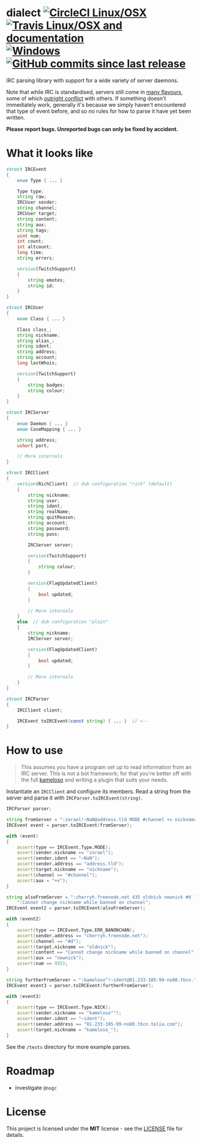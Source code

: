 # dialect [![CircleCI Linux/OSX](https://img.shields.io/circleci/project/github/zorael/dialect/master.svg?maxAge=3600&logo=circleci)](https://circleci.com/gh/zorael/dialect) [![Travis Linux/OSX and documentation](https://img.shields.io/travis/zorael/dialect/master.svg?maxAge=3600&logo=travis)](https://travis-ci.org/zorael/dialect) [![Windows](https://img.shields.io/appveyor/ci/zorael/dialect/master.svg?maxAge=3600&logo=appveyor)](https://ci.appveyor.com/project/zorael/dialect) [![GitHub commits since last release](https://img.shields.io/github/commits-since/zorael/dialect/v0.0.2.svg?maxAge=3600&logo=github)](https://github.com/zorael/dialect/compare/v0.0.2...master)

IRC parsing library with support for a wide variety of server daemons.

Note that while IRC is standardised, servers still come in [many flavours](https://upload.wikimedia.org/wikipedia/commons/thumb/d/d5/IRCd_software_implementations3.svg/1533px-IRCd_software_implementations3.svg.png), some of which [outright conflict](http://defs.ircdocs.horse/defs/numerics.html) with others. If something doesn't immediately work, generally it's because we simply haven't encountered that type of event before, and so no rules for how to parse it have yet been written.

**Please report bugs. Unreported bugs can only be fixed by accident.**

# What it looks like

```d
struct IRCEvent
{
    enum Type { ... }

    Type type;
    string raw;
    IRCUser sender;
    string channel;
    IRCUser target;
    string content;
    string aux;
    string tags;
    uint num;
    int count;
    int altcount;
    long time;
    string errors;

    version(TwitchSupport)
    {
        string emotes;
        string id;
    }
}

struct IRCUser
{
    enum Class { ... }

    Class class_;
    string nickname;
    string alias_;
    string ident;
    string address;
    string account;
    long lastWhois;

    version(TwitchSupport)
    {
        string badges;
        string colour;
    }
}

struct IRCServer
{
    enum Daemon { ... }
    enum CaseMapping { ... }

    string address;
    ushort port;

    // More internals
}

struct IRCClient
{
    version(RichClient)  // dub configuration "rich" (default)
    {
        string nickname;
        string user;
        string ident;
        string realName;
        string quitReason;
        string account;
        string password;
        string pass;

        IRCServer server;

        version(TwitchSupport)
        {
            string colour;
        }

        version(FlagUpdatedClient)
        {
            bool updated;
        }

        // More internals
    }
    else  // dub configuration "plain"
    {
        string nickname;
        IRCServer server;

        version(FlagUpdatedClient)
        {
            bool updated;
        }

        // More internals
    }
}

struct IRCParser
{
    IRCClient client;

    IRCEvent toIRCEvent(const string) { ... }  // <--
}
```

# How to use

> This assumes you have a program set up to read information from an IRC server. This is not a bot framework; for that you're better off with the full [kameloso](https://github.com/zorael/kameloso) and writing a plugin that suits your needs.

Instantiate an `IRCClient` and configure its members. Read a string from the server and parse it with `IRCParser.toIRCEvent(string)`.

```d
IRCParser parser;

string fromServer = ":zorael!~NaN@address.tld MODE #channel +v nickname";
IRCEvent event = parser.toIRCEvent(fromServer);

with (event)
{
    assert(type == IRCEvent.Type.MODE);
    assert(sender.nickname == "zorael");
    assert(sender.ident == "~NaN");
    assert(sender.address == "address.tld");
    assert(target.nickname == "nickname");
    assert(channel == "#channel");
    assert(aux = "+v");
}

string alsoFromServer = ":cherryh.freenode.net 435 oldnick newnick #d " ~
    ":Cannot change nickname while banned on channel";
IRCEvent event2 = parser.toIRCEvent(alsoFromServer);

with (event2)
{
    assert(type == IRCEvent.Type.ERR_BANONCHAN);
    assert(sender.address == "cherryh.freenode.net");
    assert(channel == "#d");
    assert(target.nickname == "oldnick");
    assert(content == "Cannot change nickname while banned on channel");
    assert(aux == "newnick");
    assert(num == 435);
}

string furtherFromServer = ":kameloso^!~ident@81-233-105-99-no80.tbcn.telia.com NICK :kameloso_";
IRCEvent event3 = parser.toIRCEvent(furtherFromServer);

with (event3)
{
    assert(type == IRCEvent.Type.NICK);
    assert(sender.nickname == "kameloso^");
    assert(sender.ident == "~ident");
    assert(sender.address == "81-233-105-99-no80.tbcn.telia.com");
    assert(target.nickname = "kameloso_");
}
```

See the `/tests` directory for more example parses.

# Roadmap

* investigate `@nogc`

# License

This project is licensed under the **MIT** license - see the [LICENSE](LICENSE) file for details.
